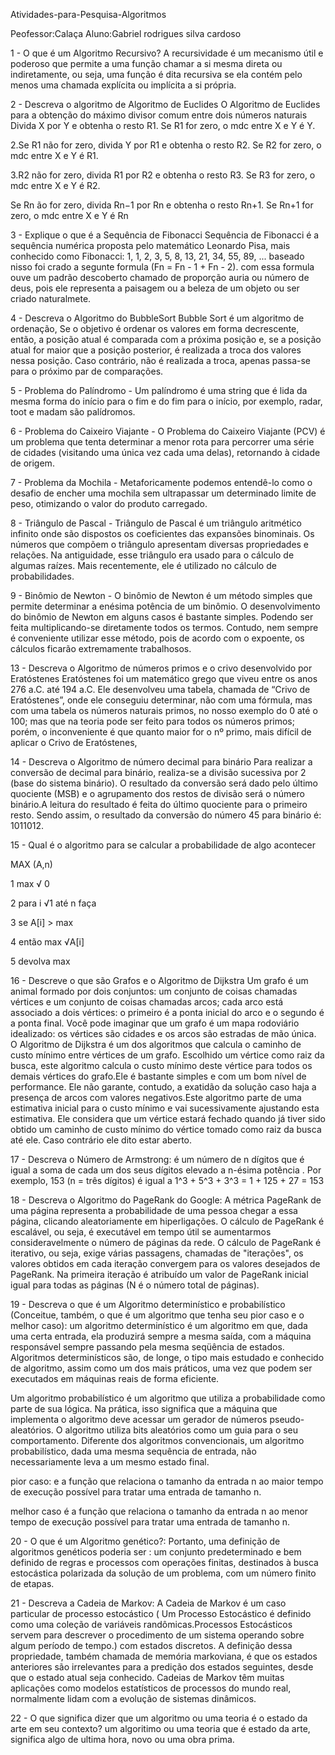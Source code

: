Atividades-para-Pesquisa-Algoritmos

Peofessor:Calaça
Aluno:Gabriel rodrigues silva cardoso

1 - O que é um Algoritmo Recursivo?
A recursividade é um mecanismo útil e poderoso que permite a uma função chamar a si mesma direta ou indiretamente, ou seja, uma função é dita recursiva se ela contém pelo menos uma chamada explícita ou implícita a si própria.

2 - Descreva o algoritmo de Algoritmo de Euclides
O Algoritmo de Euclides para a obtenção do máximo divisor comum entre dois números naturais Divida X por Y e obtenha o resto R1. Se R1 for zero, o mdc entre X e Y é Y.

   2.Se R1 não for zero, divida Y por R1 e obtenha o resto R2. Se R2 for zero, o mdc entre X e Y é R1.

   3.R2 não for zero, divida R1 por R2 e obtenha o resto R3. Se R3 for zero, o mdc entre X e Y é R2.

Se Rn ão for zero, divida Rn−1 por Rn e obtenha o resto Rn+1. Se Rn+1 for zero, o mdc entre X e Y é Rn

3 - Explique o que é a Sequência de Fibonacci
Sequência de Fibonacci é a sequência numérica proposta pelo matemático Leonardo Pisa, mais conhecido como Fibonacci: 1, 1, 2, 3, 5, 8, 13, 21, 34, 55, 89, ... baseado nisso foi crado a segunte formula (Fn = Fn - 1 + Fn - 2). com essa formula ouve um padrão descoberto chamado de proporção auria ou número de deus, pois ele representa a paisagem ou a beleza de um objeto ou ser criado naturalmete.

4 - Descreva o Algoritmo do BubbleSort
Bubble Sort é um algoritmo de ordenação, Se o objetivo é ordenar os valores em forma decrescente, então, a posição atual é comparada com a próxima posição e, se a posição atual for maior que a posição posterior, é realizada a troca dos valores nessa posição. Caso contrário, não é realizada a troca, apenas passa-se para o próximo par de comparações.

5 - Problema do Palíndromo - Um palíndromo é uma string que é lida da mesma forma do início para o fim e do fim para o início, por exemplo, radar, toot e madam são palídromos.

6 - Problema do Caixeiro Viajante - O Problema do Caixeiro Viajante (PCV) é um problema que tenta determinar a menor rota para percorrer uma série de cidades (visitando uma única vez cada uma delas), retornando à cidade de origem.

7 - Problema da Mochila - Metaforicamente podemos entendê-lo como o desafio de encher uma mochila sem ultrapassar um determinado limite de peso, otimizando o valor do produto carregado.

8 - Triângulo de Pascal - Triângulo de Pascal é um triângulo aritmético infinito onde são dispostos os coeficientes das expansões binominais. Os números que compõem o triângulo apresentam diversas propriedades e relações. Na antiguidade, esse triângulo era usado para o cálculo de algumas raízes. Mais recentemente, ele é utilizado no cálculo de probabilidades.

9 - Binômio de Newton - O binômio de Newton é um método simples que permite determinar a enésima potência de um binômio. O desenvolvimento do binômio de Newton em alguns casos é bastante simples. Podendo ser feita multiplicando-se diretamente todos os termos. Contudo, nem sempre é conveniente utilizar esse método, pois de acordo com o expoente, os cálculos ficarão extremamente trabalhosos.

13 - Descreva o Algoritmo de números primos e o crivo desenvolvido por Eratóstenes
Eratóstenes foi um matemático grego que viveu entre os anos 276 a.C. até 194 a.C.
Ele desenvolveu uma tabela, chamada de “Crivo de Eratóstenes”, onde ele conseguiu determinar, não com uma fórmula, mas com uma tabela os números naturais primos, no nosso exemplo do 0 até o 100; mas que na teoria pode ser feito para todos os números primos; porém, o inconveniente é que quanto maior for o nº primo, mais difícil de aplicar o Crivo de Eratóstenes,

14 - Descreva o Algoritmo de número decimal para binário
Para realizar a conversão de decimal para binário, realiza-se a divisão sucessiva por 2 (base do sistema binário). O resultado da conversão será dado pelo último quociente (MSB) e o agrupamento dos restos de divisão será o número binário.A leitura do resultado é feita do último quociente para o primeiro resto. Sendo assim, o resultado da conversão do número 45 para binário é: 1011012.

15 - Qual é o algoritmo para se calcular a probabilidade de algo acontecer

MAX (A,n)

1 max √ 0

2 para i √1 até n faça

3 se A[i] > max

4 então max √A[i]

5 devolva max

16 - Descreve o que são Grafos e o Algoritmo de Dijkstra
Um grafo é um animal formado por dois conjuntos:  um conjunto de coisas chamadas vértices e um conjunto de coisas chamadas arcos;  cada arco está associado a dois vértices:  o primeiro é a ponta inicial do arco e o segundo é a ponta final.  Você pode imaginar que um grafo é um mapa rodoviário idealizado:  os vértices são cidades e os arcos são estradas de mão única. O Algoritmo de Dijkstra é um dos algoritmos que calcula o caminho de custo mínimo entre vértices de um grafo. Escolhido um vértice como raiz da busca, este algoritmo calcula o custo mínimo deste vértice para todos os demais vértices do grafo.Ele é bastante simples e com um bom nível de performance. Ele não garante, contudo, a exatidão da solução caso haja a presença de arcos com valores negativos.Este algoritmo parte de uma estimativa inicial para o custo mínimo e vai sucessivamente ajustando esta estimativa. Ele considera que um vértice estará fechado quando já tiver sido obtido um caminho de custo mínimo do vértice tomado como raiz da busca até ele. Caso contrário ele dito estar aberto.

17 - Descreva o Número de Armstrong: é um número de n dígitos que é igual a soma de cada um dos seus dígitos elevado a n-ésima potência . Por exemplo, 153 (n = três dígitos) é igual a 1^3 + 5^3 + 3^3 = 1 + 125 + 27 = 153

18 - Descreva o Algoritmo do PageRank do Google: A métrica PageRank de uma página representa a probabilidade de uma pessoa chegar a essa página, clicando aleatoriamente em hiperligações. O cálculo de PageRank é escalável, ou seja, é executável em tempo útil se aumentarmos consideravelmente o número de páginas da rede. O cálculo de PageRank é iterativo, ou seja, exige várias passagens, chamadas de "iterações", os valores obtidos em cada iteração convergem para os valores desejados de PageRank. Na primeira iteração é atribuído um valor de PageRank inicial igual para todas as páginas (N é o número total de páginas).

19 - Descreva o que é um Algoritmo determinístico e probabilístico (Conceitue, também, o que é um algoritmo que tenha seu pior caso e o melhor caso): um algoritmo determinístico é um algoritmo em que, dada uma certa entrada, ela produzirá sempre a mesma saída, com a máquina responsável sempre passando pela mesma seqüência de estados. Algoritmos determinísticos são, de longe, o tipo mais estudado e conhecido de algoritmo, assim como um dos mais práticos, uma vez que podem ser executados em máquinas reais de forma eficiente.

Um algoritmo probabilístico é um algoritmo que utiliza a probabilidade como parte de sua lógica. Na prática, isso significa que a máquina que implementa o algoritmo deve acessar um gerador de números pseudo-aleatórios. O algoritmo utiliza bits aleatórios como um guia para o seu comportamento. Diferente dos algoritmos convencionais, um algoritmo probabilístico, dada uma mesma sequência de entrada, não necessariamente leva a um mesmo estado final.

pior caso: e a função que relaciona o tamanho da entrada n ao maior tempo de execução possível para tratar uma entrada de tamanho n.

melhor caso é a função que relaciona o tamanho da entrada n ao menor tempo de execução possível para tratar uma entrada de tamanho n.

20 - O que é um Algoritmo genético?: Portanto, uma definição de algoritmos genéticos poderia ser : um conjunto predeterminado e bem definido de regras e processos com operações finitas, destinados à busca estocástica polarizada da solução de um problema, com um número finito de etapas.

21 - Descreva a Cadeia de Markov: A Cadeia de Markov é um caso particular de processo estocástico ( Um Processo Estocástico é definido como uma coleção de variáveis randômicas.Processos Estocásticos servem para descrever o procedimento de um sistema operando sobre algum período de tempo.) com estados discretos. A definição dessa propriedade, também chamada de memória markoviana, é que os estados anteriores são irrelevantes para a predição dos estados seguintes, desde que o estado atual seja conhecido. Cadeias de Markov têm muitas aplicações como modelos estatísticos de processos do mundo real, normalmente lidam com a evolução de sistemas dinâmicos.

22 - O que significa dizer que um algoritmo ou uma teoria é o estado da arte em seu contexto?
um algoritimo ou uma teoria que é estado da arte, significa algo de ultima hora, novo ou uma obra prima.
